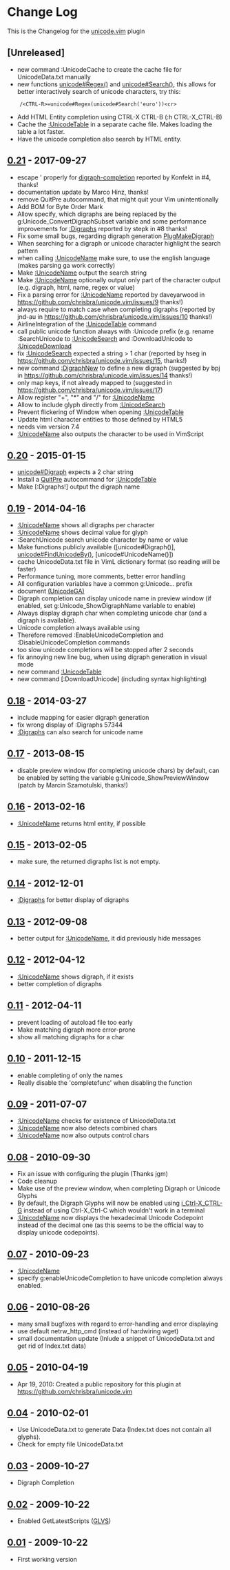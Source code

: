 # Change Log

This is the Changelog for the [unicode.vim] plugin

## [Unreleased]

- new command :UnicodeCache to create the cache file for UnicodeData.txt
  manually
- new functions [unicode#Regex()] and [unicode#Search()], this allows for
  better interactively search of unicode characters, try this:
```
    /<CTRL-R>=unicode#Regex(unicode#Search('euro'))<cr>
```
- Add HTML Entity completion using CTRL-X CTRL-B (:h CTRL-X_CTRL-B)
- Cache the [:UnicodeTable] in a separate cache file. Makes loading
  the table a lot faster.
- Have the unicode completion also search by HTML entity.

## [0.21] - 2017-09-27

- escape ' properly for [digraph-completion] reported by Konfekt in #4, thanks!
- documentation update by Marco Hinz, thanks!
- remove QuitPre autocommand, that might quit your Vim unintentionally
- Add BOM for Byte Order Mark
- Allow specify, which digraphs are being replaced by the
  g:Unicode_ConvertDigraphSubset variable and some performance improvements for
  [:Digraphs] reported by stepk in #8 thanks!
- Fix some small bugs, regarding digraph generation [PlugMakeDigraph]
- When searching for a digraph or unicode character highlight the search pattern
- when calling [:UnicodeName] make sure, to use the english language
  (makes parsing ga work correctly)
- Make [:UnicodeName] output the search string
- Make [:UnicodeName] optionally output only part of the character output (e.g.
  digraph, html, name, regex or value)
- Fix a parsing error for [:UnicodeName] reported by daveyarwood in
  https://github.com/chrisbra/unicode.vim/issues/9 thanks!)
- always require to match case when completing digraphs (reported by jnd-au in
  https://github.com/chrisbra/unicode.vim/issues/10 thanks!)
- AirlineIntegration of the [:UnicodeTable] command
- call public unicode function always with :Unicode prefix (e.g. rename
  :SearchUnicode to [:UnicodeSearch] and :DownloadUnicode to [:UnicodeDownload]
- fix [:UnicodeSearch] expected a string > 1 char (reported by hseg in
  https://github.com/chrisbra/unicode.vim/issues/15, thanks!)
- new command [:DigraphNew] to define a new digraph (suggested by bpj in
  https://github.com/chrisbra/unicode.vim/issues/14 thanks!)
- only map keys, if not already mapped to (suggested in
  https://github.com/chrisbra/unicode.vim/issues/17)
- Allow register "+", "\*" and "\/" for [:UnicodeName]
- Allow to include glyph directly from [:UnicodeSearch]
- Prevent flickering of Window when opening [:UnicodeTable]
- Update html character entities to those defined by HTML5
- needs vim version 7.4
- [:UnicodeName] also outputs the character to be used in VimScript

## [0.20] - 2015-01-15
- [unicode#Digraph] expects a 2 char string
- Install a [QuitPre] autocommand for [:UnicodeTable]
- Make [:Digraphs!] output the digraph name

## [0.19] - 2014-04-16
- [:UnicodeName] shows all digraphs per character
- [:UnicodeName] shows decimal value for glyph
- :SearchUnicode search unicode character by name or value
- Make functions publicly available ([unicode#Digraph()],
  [unicode#FindUnicodeBy()], [unicode#UnicodeName()])
- cache UnicodeData.txt file in VimL dictionary format (so reading will be
  faster)
- Performance tuning, more comments, better error handling
- All configuration variables have a common g:Unicode... prefix
- document [<Plug>(UnicodeGA)]
- Digraph completion can display unicode name in preview window (if enabled,
  set g:Unicode_ShowDigraphName variable to enable)
- Always display digraph char when completing unicode char (and a digraph is
  available).
- Unicode completion always available using <C-X><C-Z>
- Therefore removed :EnableUnicodeCompletion and :DisableUnicodeCompletion commands
- too slow unicode completions will be stopped after 2 seconds
- fix annoying new line bug, when using digraph generation in visual mode
- new command [:UnicodeTable]
- new command [:DownloadUnicode] (including syntax highlighting)

## [0.18] - 2014-03-27
- include mapping for easier digraph generation
- fix wrong display of :Digraphs 57344
- [:Digraphs] can also search for unicode name

## [0.17] - 2013-08-15
- disable preview window (for completing unicode chars) by default, can be
  enabled by setting the variable g:Unicode_ShowPreviewWindow (patch by Marcin
  Szamotulski, thanks!)

## [0.16] - 2013-02-16
- [:UnicodeName] returns html entity, if possible

## [0.15] - 2013-02-05
- make sure, the returned digraphs list is not empty.

## [0.14] - 2012-12-01
- [:Digraphs] for better display of digraphs

## [0.13] - 2012-09-08
- better output for [:UnicodeName], it did previously hide messages

## [0.12] - 2012-04-12
- [:UnicodeName] shows digraph, if it exists
- better completion of digraphs

## [0.11] - 2012-04-11
- prevent loading of autoload file too early
- Make matching digraph more error-prone
- show all matching digraphs for a char

## [0.10] - 2011-12-15
- enable completing of only the names
- Really disable the 'completefunc' when disabling the function

## [0.09] - 2011-07-07
- [:UnicodeName] checks for existence of UnicodeData.txt
- [:UnicodeName] now also detects combined chars
- [:UnicodeName] now also outputs control chars

## [0.08] - 2010-09-30
- Fix an issue with configuring the plugin (Thanks jgm)
- Code cleanup
- Make use of the preview window, when completing Digraph or Unicode Glyphs
- By default, the Digraph Glyphs will now be enabled using [i_Ctrl-X_CTRL-G]
  instead of using Ctrl-X_Ctrl-C which wouldn't work in a terminal
- [:UnicodeName] now displays the hexadecimal Unicode Codepoint instead of the
  decimal one (as this seems to be the official way to display unicode
  codepoints).

## [0.07] - 2010-09-23
- [:UnicodeName]
- specify g:enableUnicodeCompletion to have unicode completion always enabled.

## [0.06] - 2010-08-26
- many small bugfixes with regard to error-handling and error displaying
- use default netrw_http_cmd (instead of hardwiring wget)
- small documentation update (Inlude a snippet of UnicodeData.txt and get rid
  of Index.txt data)

## [0.05] - 2010-04-19
- Apr 19, 2010:  Created a public repository for this plugin at
  https://github.com/chrisbra/unicode.vim

## [0.04] - 2010-02-01
- Use UnicodeData.txt to generate Data (Index.txt does not contain all glyphs).
- Check for empty file UnicodeData.txt

## [0.03] - 2009-10-27
-  Digraph Completion

## [0.02] - 2009-10-22
-  Enabled GetLatestScripts ([GLVS])

## [0.01] - 2009-10-22
-  First working version

[unicode.vim]:              https://github.com/chrisbra/unicode.vim
[0.21]:                     https://github.com/chrisbra/unicode.vim/compare/v20...v21
[0.20]:                     https://github.com/chrisbra/unicode.vim/compare/v19...v20
[0.19]:                     https://github.com/chrisbra/unicode.vim/compare/76eae4b5cde4360c2bec84f4be232e16f5a7680c..v19
[0.18]:                     https://github.com/chrisbra/unicode.vim/compare/67b231be0d6390e98cac542f6c7b98a8d957f949..76eae4b5cde4360c2bec84f4be232e16f5a7680c
[0.17]:                     https://github.com/chrisbra/unicode.vim/compare/7ec7c15de31160820ac071b50ea7ecc26125a4a4..67b231be0d6390e98cac542f6c7b98a8d957f949
[0.16]:                     https://github.com/chrisbra/unicode.vim/compare/42e2b48c990725108d8de01a5a9346ef61d1160c..7ec7c15de31160820ac071b50ea7ecc26125a4a4
[0.15]:                     https://github.com/chrisbra/unicode.vim/compare/e45f618bc89b75580fe407468b02586b6c08bafa..42e2b48c990725108d8de01a5a9346ef61d1160c
[0.14]:                     https://github.com/chrisbra/unicode.vim/compare/4b79af97205ce44c57bbd5a9b07c0edc2057f3b0..e45f618bc89b75580fe407468b02586b6c08bafa
[0.13]:                     https://github.com/chrisbra/unicode.vim/compare/dfa0453ec9e45f0ecdf916f627dd7fa66424ce34..4b79af97205ce44c57bbd5a9b07c0edc2057f3b0
[0.12]:                     https://github.com/chrisbra/unicode.vim/compare/3039831b6567f59f33ed77e19c0ba1fe0b4df8cf..dfa0453ec9e45f0ecdf916f627dd7fa66424ce34
[0.11]:                     https://github.com/chrisbra/unicode.vim/compare/6ddce2c8ef12740e4eca3f87b7f7618b59c48d99..3039831b6567f59f33ed77e19c0ba1fe0b4df8cf
[0.10]:                     https://github.com/chrisbra/unicode.vim/compare/c820681b4ee63d4f97143ceed428f4301897fac3..6ddce2c8ef12740e4eca3f87b7f7618b59c48d99
[0.09]:                     https://github.com/chrisbra/unicode.vim/compare/c5ef732ef564021742a1940370162ffd20c69f9b..c820681b4ee63d4f97143ceed428f4301897fac3
[0.08]:                     https://github.com/chrisbra/unicode.vim/compare/b3c8faeb6aad8b6dbf3e8a514a0940c154643a84..c5ef732ef564021742a1940370162ffd20c69f9b
[0.07]:                     https://github.com/chrisbra/unicode.vim/compare/de1713dc6df004a04fba01ecf738af391f4b5dae..b3c8faeb6aad8b6dbf3e8a514a0940c154643a84
[0.06]:                     https://github.com/chrisbra/unicode.vim/compare/a34feb3a5b18bba10b73ec3baede9ba369e3cad2..de1713dc6df004a04fba01ecf738af391f4b5dae
[0.05]:                     https://github.com/chrisbra/unicode.vim/compare/7733fc97ef3f652cf2b0c0d45646299226dd54a5..a34feb3a5b18bba10b73ec3baede9ba369e3cad2
[0.04]:                     https://github.com/chrisbra/unicode.vim/compare/f149bb067ff03c9d764cb7b7f8e6141b2a4274cb..7733fc97ef3f652cf2b0c0d45646299226dd54a5
[0.03]:                     https://github.com/chrisbra/unicode.vim/compare/4b93ed8954d3b6ff272aa16028ac2f8d3ab1f5e1..f149bb067ff03c9d764cb7b7f8e6141b2a4274cb
[0.02]:                     https://github.com/chrisbra/unicode.vim/compare/de3cfd99c7b7390ac9dc6960b1d141451460d222..4b93ed8954d3b6ff272aa16028ac2f8d3ab1f5e1
[0.01]:                     https://github.com/chrisbra/unicode.vim/commit/de3cfd99c7b7390ac9dc6960b1d141451460d222
[:DigraphNew]:              https://github.com/chrisbra/unicode.vim/blob/b86ed79b7f84805c757f662e05b0e64814fdf105/doc/unicode.txt#L181-L225
[:Digraphs]:                https://github.com/chrisbra/unicode.vim/blob/b86ed79b7f84805c757f662e05b0e64814fdf105/doc/unicode.txt#L125-L153
[:UnicodeDownload]:         https://github.com/chrisbra/unicode.vim/blob/b86ed79b7f84805c757f662e05b0e64814fdf105/doc/unicode.txt#L175-L177
[:UnicodeName]:             https://github.com/chrisbra/unicode.vim/blob/b86ed79b7f84805c757f662e05b0e64814fdf105/doc/unicode.txt#L94-L122
[:UnicodeSearch]:           https://github.com/chrisbra/unicode.vim/blob/b86ed79b7f84805c757f662e05b0e64814fdf105/doc/unicode.txt#L154-L166
[:UnicodeTable]:            https://github.com/chrisbra/unicode.vim/blob/b86ed79b7f84805c757f662e05b0e64814fdf105/doc/unicode.txt#L169-L171
[PlugMakeDigraph]:          https://github.com/chrisbra/unicode.vim/blob/b86ed79b7f84805c757f662e05b0e64814fdf105/doc/unicode.txt#L342-L367
[GLVS]:                     https://vimhelp.appspot.com/pi_getscript.txt.html#:GLVS
[QuitPre]:                  https://vimhelp.appspot.com/autocmd.txt.html#QuitPre
[i_Ctrl-X_CTRL-G]:          https://github.com/chrisbra/unicode.vim/blob/b86ed79b7f84805c757f662e05b0e64814fdf105/doc/unicode.txt#L313-L327
[unicode#Digraph]:          https://github.com/chrisbra/unicode.vim/blob/b86ed79b7f84805c757f662e05b0e64814fdf105/doc/unicode.txt#L428-L431
[unicode#FindUnicodeBy()]:  https://github.com/chrisbra/unicode.vim/blob/b86ed79b7f84805c757f662e05b0e64814fdf105/doc/unicode.txt#L389-L407
[digraph-completion]:       https://github.com/chrisbra/unicode.vim/blob/b86ed79b7f84805c757f662e05b0e64814fdf105/doc/unicode.txt#L313-L327
[<Plug>(UnicodeGA)]:        https://github.com/chrisbra/unicode.vim/blob/b86ed79b7f84805c757f662e05b0e64814fdf105/doc/unicode.txt#L369-L375
[unicode#Regex()]:          https://github.com/chrisbra/unicode.vim/blob/0c94a3812315af21e3e556174c4c4463c32a9495/doc/unicode.txt#L454-L459
[unicode#Search()]:         https://github.com/chrisbra/unicode.vim/blob/0c94a3812315af21e3e556174c4c4463c32a9495/doc/unicode.txt#L446-L449
